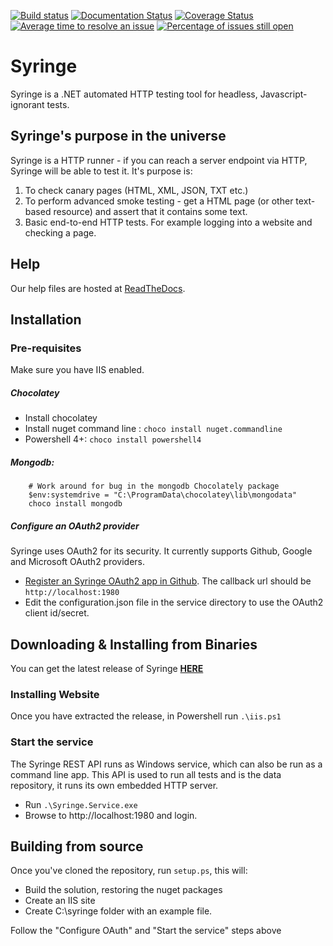 [![Build status](https://ci.appveyor.com/api/projects/status/l8lcjqu5q0ld1je9?svg=true)](https://ci.appveyor.com/project/yetanotherchris/syringe-4kmo4)
[![Documentation Status](https://readthedocs.org/projects/syringe/badge/?version=latest)](http://syringe.readthedocs.io/en/latest/?badge=latest)
[![Coverage Status](https://coveralls.io/repos/github/TotalJobsGroup/syringe/badge.svg?branch=master)](https://coveralls.io/github/TotalJobsGroup/syringe?branch=master)
[![Average time to resolve an issue](http://isitmaintained.com/badge/resolution/TotalJobsGroup/Syringe.svg)](http://isitmaintained.com/project/TotalJobsGroup/Syringe "Average time to resolve an issue") 
[![Percentage of issues still open](http://isitmaintained.com/badge/open/TotalJobsGroup/Syringe.svg)](http://isitmaintained.com/project/TotalJobsGroup/Syringe "Percentage of issues still open")

# Syringe
Syringe is a .NET automated HTTP testing tool for headless, Javascript-ignorant tests.

## Syringe's purpose in the universe

Syringe is a HTTP runner - if you can reach a server endpoint via HTTP, Syringe will be able to test it. It's purpose is:

1. To check canary pages (HTML, XML, JSON, TXT etc.)
2. To perform advanced smoke testing - get a HTML page (or other text-based resource) and assert that it contains some text.
3. Basic end-to-end HTTP tests. For example logging into a website and checking a page.

## Help
Our help files are hosted at [ReadTheDocs](http://syringe.readthedocs.io/en/latest/?badge=latest).

## Installation

### Pre-requisites

Make sure you have IIS enabled. 

##### Chocolatey

* Install chocolatey
* Install nuget command line : `choco install nuget.commandline`
* Powershell 4+: `choco install powershell4`

##### Mongodb: 
```
    # Work around for bug in the mongodb Chocolately package
    $env:systemdrive = "C:\ProgramData\chocolatey\lib\mongodata"
    choco install mongodb
```

##### Configure an OAuth2 provider

Syringe uses OAuth2 for its security. It currently supports Github, Google and Microsoft OAuth2 providers.

* [Register an Syringe OAuth2 app in Github](https://github.com/settings/developers). The callback url should be `http://localhost:1980`
* Edit the configuration.json file in the service directory to use the OAuth2 client id/secret.


## Downloading & Installing from Binaries

You can get the latest release of Syringe **[HERE](https://github.com/TotalJobsGroup/Syringe/releases)**

### Installing Website

Once you have extracted the release, in Powershell run `.\iis.ps1`

### Start the service

The Syringe REST API runs as Windows service, which can also be run as a command line app. This API is used to run all tests and is the data repository, it runs its own embedded HTTP server.

* Run `.\Syringe.Service.exe` 
* Browse to http://localhost:1980 and login.

## Building from source

Once you've cloned the repository, run `setup.ps`, this will:

* Build the solution, restoring the nuget packages  
* Create an IIS site
* Create C:\syringe folder with an example file.

Follow the "Configure OAuth" and "Start the service" steps above
